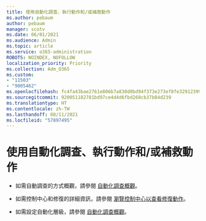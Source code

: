 ```yaml
---
title: 使用自動化調查、執行動作和/或補救動作
ms.author: pebaum
author: pebaum
manager: scotv
ms.date: 06/01/2021
ms.audience: Admin
ms.topic: article
ms.service: o365-administration
ROBOTS: NOINDEX, NOFOLLOW
localization_priority: Priority
ms.collection: Adm_O365
ms.custom:
- "11503"
- "9005462"
ms.openlocfilehash: fc4fa43bae2761e806b7a830d0bd94f373e273ef8fe32912399a527070a2a553
ms.sourcegitcommit: 920051182781bd97ce4d4d6fbd268cb37b84d239
ms.translationtype: HT
ms.contentlocale: zh-TW
ms.lasthandoff: 08/11/2021
ms.locfileid: "57897495"
---
```

# <a name="using-automated-investigation-executing-actions-andor-remediation-actions"></a>使用自動化調查、執行動作和/或補救動作

- 如需自動調查的方式概觀，請參閱 [自動化調查概觀](https://docs.microsoft.com/microsoft-365/security/defender-endpoint/automated-investigations)。

- 如需控制中心和修復的詳細資訊，請參閱 [瀏覽控制中心以查看修復動作](https://docs.microsoft.com/security/defender-endpoint/auto-investigation-action-center)。

- 如需設定自動化層級，請參閱 [自動化調查概觀](https://docs.microsoft.com/microsoft-365/security/defender-endpoint/automated-investigations)。